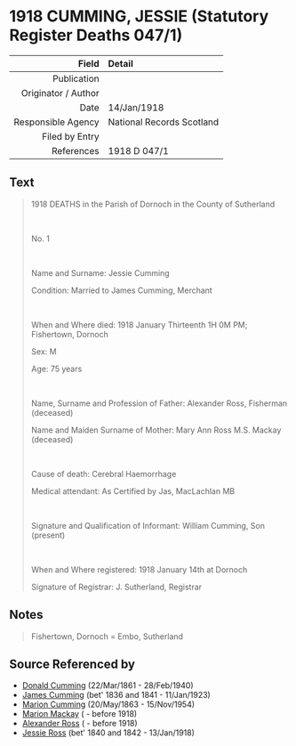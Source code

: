﻿---
layout: page
permalink: /sources/s22662480
---

# 1918 CUMMING, JESSIE (Statutory Register Deaths 047/1)

Field | Detail
---:|:---
Publication | 
Originator / Author | 
Date | 14/Jan/1918
Responsible Agency | National Records Scotland
Filed by Entry | 
References | 1918 D 047/1

## Text

> 1918 DEATHS in the Parish of Dornoch in the County of Sutherland
>
> <br/>
>
> No. 1
>
> <br/>
>
> Name and Surname: Jessie Cumming
>
> Condition: Married to James Cumming, Merchant
>
> <br/>
>
> When and Where died: 1918 January Thirteenth 1H 0M PM; Fishertown, Dornoch
>
> Sex: M
>
> Age: 75 years
>
> <br/>
>
> Name, Surname and Profession of Father: Alexander Ross, Fisherman (deceased)
>
> Name and Maiden Surname of Mother: Mary Ann Ross M.S. Mackay (deceased)
>
> <br/>
>
> Cause of death: Cerebral Haemorrhage
>
> Medical attendant: As Certified by Jas, MacLachlan MB
>
> <br/>
>
> Signature and Qualification of Informant: William Cumming, Son (present)
>
> <br/>
>
> When and Where registered: 1918 January 14th at Dornoch
>
> Signature of Registrar: J. Sutherland, Registrar
>

## Notes

> Fishertown, Dornoch = Embo, Sutherland
>


## Source Referenced by

* [Donald Cumming](../people/@20465544@-donald-cumming-b1861-3-22-d1940-2-28.md) (22/Mar/1861 - 28/Feb/1940)
* [James Cumming](../people/@66384942@-james-cumming-b1836~1841-d1923-1-11.md) (bet' 1836 and 1841 - 11/Jan/1923)
* [Marion Cumming](../people/@59851647@-marion-cumming-b1863-5-20-d1954-11-15.md) (20/May/1863 - 15/Nov/1954)
* [Marion Mackay](../people/@78930004@-marion-mackay-b-d1918.md) ( - before 1918)
* [Alexander Ross](../people/@81387900@-alexander-ross-b-d1918.md) ( - before 1918)
* [Jessie Ross](../people/@60546968@-jessie-ross-b1840~1842-d1918-1-13.md) (bet' 1840 and 1842 - 13/Jan/1918)
